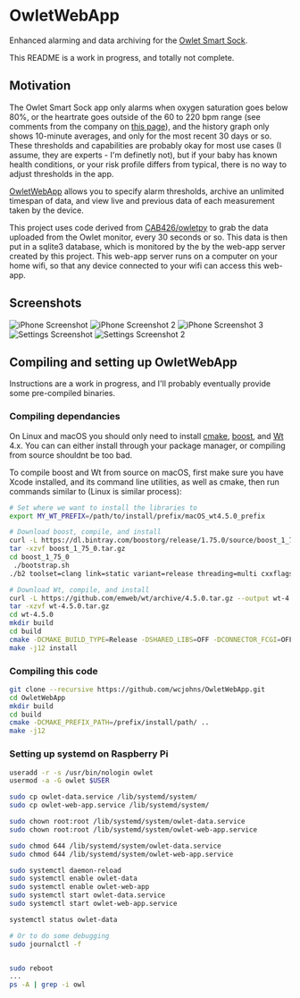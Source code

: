 # OwletWebApp
Enhanced alarming and data archiving for the [Owlet Smart Sock](https://owletcare.com).

This README is a work in progress, and totally not complete.

## Motivation
The Owlet Smart Sock app only alarms when oxygen saturation goes below 80%, or the heartrate goes outside of the 60 to 220 bpm range (see comments from the company on [this page](https://blog.owletcare.com/understanding-pulse-oximetry-and-how-owlet-uses-it/)),
and the history graph only shows 10-minute averages, and only for the most recent 30 days or so.
These thresholds and capabilities are probably okay for most use cases (I assume, they are experts - I'm definetly not), but if your baby has known health conditions, or your risk profile differs from typical, there is no way to adjust thresholds in the app.

[OwletWebApp](http://github.com/wcjohns/OwletWebApp) allows you to specify alarm thresholds, archive an unlimited timespan of data, and view live and previous data of each measurement taken by the device.

This project uses code derived from [CAB426/owletpy](https://github.com/CAB426/owletpy) to grab the data uploaded from the Owlet monitor, every 30 seconds or so.  This data is then put in a sqlite3 database, which is monitored by the by the web-app server created by this project.  This web-app server runs on a computer on your home wifi, so that any device connected to your wifi can access this web-app.


## Screenshots
![iPhone Screenshot](docs/images/screenshot_iphone.png?raw=true "Screenshot on iPhone")
![iPhone Screenshot 2](docs/images/screenshot_iphone_2.png?raw=true "Screenshot on iPhone")
![iPhone Screenshot 3](docs/images/screenshot_iphone_3.png?raw=true "Screenshot on iPhone")
![Settings Screenshot](docs/images/screenshot_settings.png?raw=true "Some of the settings available")
![Settings Screenshot 2](docs/images/screenshot_settings_2.png?raw=true "Settings available")


## Compiling and setting up OwletWebApp
Instructions are a work in progress, and I'll probably eventually provide some pre-compiled binaries.

### Compiling dependancies
On Linux and macOS you should only need to install [cmake](http://cmake.org), [boost](https://www.boost.org), and [Wt](https://www.webtoolkit.eu/wt/) 4.x.
You can can either install through your package manager, or compiling from source shouldnt be too bad.

To compile boost and Wt from source on macOS, first make sure you have Xcode installed, and its command line utilities, as well as cmake, then run commands similar to (Linux is similar process):
```bash
# Set where we want to install the libraries to
export MY_WT_PREFIX=/path/to/install/prefix/macOS_wt4.5.0_prefix

# Download boost, compile, and install
curl -L https://dl.bintray.com/boostorg/release/1.75.0/source/boost_1_75_0.tar.gz --output boost_1_75_0.tar.gz
tar -xzvf boost_1_75_0.tar.gz
cd boost_1_75_0
 ./bootstrap.sh
./b2 toolset=clang link=static variant=release threading=multi cxxflags="-std=c++11 -stdlib=libc++" linkflags="-std=c++11 -stdlib=libc++" --prefix=${MY_WT_PREFIX} -j12 install

# Download Wt, compile, and install
curl -L https://github.com/emweb/wt/archive/4.5.0.tar.gz --output wt-4.5.0.tar.gz
tar -xzvf wt-4.5.0.tar.gz
cd wt-4.5.0
mkdir build
cd build
cmake -DCMAKE_BUILD_TYPE=Release -DSHARED_LIBS=OFF -DCONNECTOR_FCGI=OFF -DBUILD_EXAMPLES=OFF -DBUILD_TESTS=OFF -DBoost_USE_STATIC_LIBS=ON -DCMAKE_PREFIX_PATH=${MY_WT_PREFIX} -DCMAKE_INSTALL_PREFIX=${MY_WT_PREFIX} -DCONFIGDIR=${MY_WT_PREFIX}/etc/etc -DCONFIGURATION=${MY_WT_PREFIX}/etc/wt/wt_config.xml -DWTHTTP_CONFIGURATION=${MY_WT_PREFIX}/etc/wt/wthttpd -DRUNDIR=${MY_WT_PREFIX}/var/run/wt  ..
make -j12 install
```

### Compiling this code
```bash
git clone --recursive https://github.com/wcjohns/OwletWebApp.git
cd OwletWebApp
mkdir build
cd build
cmake -DCMAKE_PREFIX_PATH=/prefix/install/path/ ..
make -j12
```


### Setting up systemd on Raspberry Pi

```bash
useradd -r -s /usr/bin/nologin owlet
usermod -a -G owlet $USER

sudo cp owlet-data.service /lib/systemd/system/
sudo cp owlet-web-app.service /lib/systemd/system/

sudo chown root:root /lib/systemd/system/owlet-data.service
sudo chown root:root /lib/systemd/system/owlet-web-app.service

sudo chmod 644 /lib/systemd/system/owlet-data.service
sudo chmod 644 /lib/systemd/system/owlet-web-app.service

sudo systemctl daemon-reload
sudo systemctl enable owlet-data
sudo systemctl enable owlet-web-app
sudo systemctl start owlet-data.service
sudo systemctl start owlet-web-app.service

systemctl status owlet-data

# Or to do some debugging
sudo journalctl -f


sudo reboot
...
ps -A | grep -i owl
```
